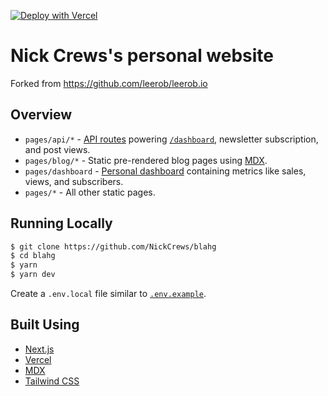 [![Deploy with Vercel](https://vercel.com/button)](https://vercel.com/new/git/external?repository-url=https%3A%2F%2Fgithub.com%2FNickCrews%2blahg)

# Nick Crews's personal website

Forked from https://github.com/leerob/leerob.io

## Overview

- `pages/api/*` - [API routes](https://nextjs.org/docs/api-routes/introduction) powering [`/dashboard`](https://nickcrews.me/dashboard), newsletter subscription, and post views.
- `pages/blog/*` - Static pre-rendered blog pages using [MDX](https://github.com/mdx-js/mdx).
- `pages/dashboard` - [Personal dashboard](https://nickcrews.me/dashboard) containing metrics like sales, views, and subscribers.
- `pages/*` - All other static pages.

## Running Locally

```bash
$ git clone https://github.com/NickCrews/blahg
$ cd blahg
$ yarn
$ yarn dev
```

Create a `.env.local` file similar to [`.env.example`](/.env.example).

## Built Using

- [Next.js](https://nextjs.org/)
- [Vercel](https://vercel.com)
- [MDX](https://github.com/mdx-js/mdx)
- [Tailwind CSS](https://tailwindcss.com/)
